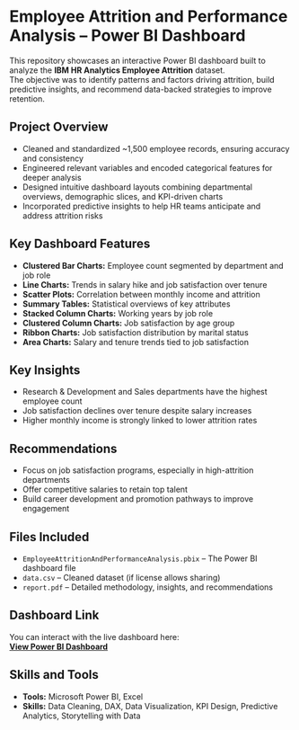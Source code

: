 # Employee Attrition and Performance Analysis – Power BI Dashboard

This repository showcases an interactive Power BI dashboard built to analyze the **IBM HR Analytics Employee Attrition** dataset.  
The objective was to identify patterns and factors driving attrition, build predictive insights, and recommend data-backed strategies to improve retention.

## Project Overview

- Cleaned and standardized ~1,500 employee records, ensuring accuracy and consistency
- Engineered relevant variables and encoded categorical features for deeper analysis
- Designed intuitive dashboard layouts combining departmental overviews, demographic slices, and KPI-driven charts
- Incorporated predictive insights to help HR teams anticipate and address attrition risks

## Key Dashboard Features

- **Clustered Bar Charts:** Employee count segmented by department and job role
- **Line Charts:** Trends in salary hike and job satisfaction over tenure
- **Scatter Plots:** Correlation between monthly income and attrition
- **Summary Tables:** Statistical overviews of key attributes
- **Stacked Column Charts:** Working years by job role
- **Clustered Column Charts:** Job satisfaction by age group
- **Ribbon Charts:** Job satisfaction distribution by marital status
- **Area Charts:** Salary and tenure trends tied to job satisfaction

## Key Insights

- Research & Development and Sales departments have the highest employee count
- Job satisfaction declines over tenure despite salary increases
- Higher monthly income is strongly linked to lower attrition rates

## Recommendations

- Focus on job satisfaction programs, especially in high-attrition departments
- Offer competitive salaries to retain top talent
- Build career development and promotion pathways to improve engagement

## Files Included

- `EmployeeAttritionAndPerformanceAnalysis.pbix` – The Power BI dashboard file
- `data.csv` – Cleaned dataset (if license allows sharing)
- `report.pdf` – Detailed methodology, insights, and recommendations

## Dashboard Link

You can interact with the live dashboard here:  
[**View Power BI Dashboard**](https://app.powerbi.com/links/gQk20AiHHX?ctid=170bbabd-a2f0-4c90-ad4b-0e8f0f0c4259&pbi_source=linkShare)

## Skills and Tools

- **Tools:** Microsoft Power BI, Excel
- **Skills:** Data Cleaning, DAX, Data Visualization, KPI Design, Predictive Analytics, Storytelling with Data

